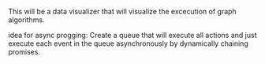 This will be a data visualizer that will visualize the excecution of graph
algorithms.

idea for async progging: Create a queue that will execute all actions and just execute each event in the queue asynchronously by dynamically chaining promises.
